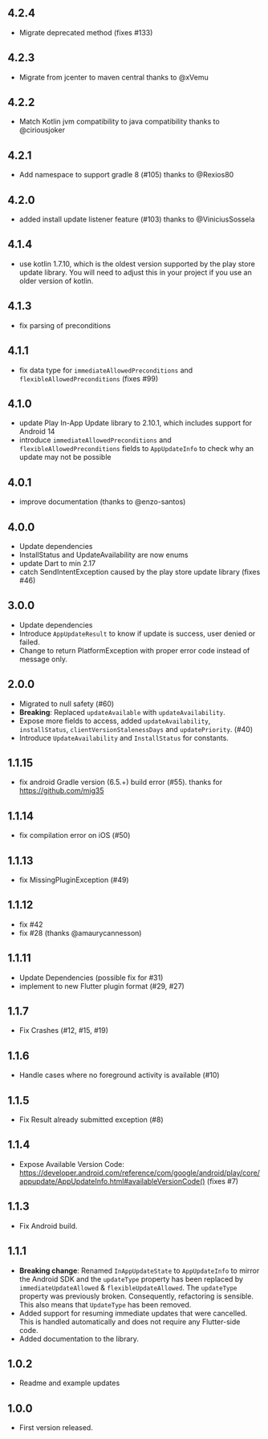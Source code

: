 ## 4.2.4
- Migrate deprecated method (fixes #133)

## 4.2.3
- Migrate from jcenter to maven central thanks to @xVemu

## 4.2.2
- Match Kotlin jvm compatibility to java compatibility thanks to @ciriousjoker

## 4.2.1
- Add namespace to support gradle 8 (#105) thanks to @Rexios80

## 4.2.0
- added install update listener feature (#103) thanks to @ViniciusSossela

## 4.1.4
* use kotlin 1.7.10, which is the oldest version supported by the play store update library. You will need to adjust this in your project if you use an older version of kotlin.

## 4.1.3
* fix parsing of preconditions

## 4.1.1
* fix data type for `immediateAllowedPreconditions` and `flexibleAllowedPreconditions` (fixes #99)

## 4.1.0
* update Play In-App Update library to 2.10.1, which includes support for Android 14
* introduce `immediateAllowedPreconditions` and `flexibleAllowedPreconditions` fields to `AppUpdateInfo` to check why an update may not be possible

## 4.0.1
* improve documentation (thanks to @enzo-santos)

## 4.0.0
* Update dependencies
* InstallStatus and UpdateAvailability are now enums
* update Dart to min 2.17
* catch SendIntentException caused by the play store update library (fixes #46)

## 3.0.0
* Update dependencies
* Introduce `AppUpdateResult` to know if update is success, user denied or failed. 
* Change to return PlatformException with proper error code instead of message only.

## 2.0.0

* Migrated to null safety (#60)
* __Breaking__: Replaced `updateAvailable` with `updateAvailability`.
* Expose more fields to access, added `updateAvailability`, `installStatus`, `clientVersionStalenessDays` and `updatePriority`. (#40)
* Introduce `UpdateAvailability`  and `InstallStatus` for constants.

## 1.1.15
* fix android Gradle version (6.5.+) build error (#55). thanks for https://github.com/mig35

## 1.1.14
* fix compilation error on iOS (#50)

## 1.1.13
* fix MissingPluginException (#49)

## 1.1.12
* fix #42
* fix #28 (thanks @amaurycannesson)

## 1.1.11
* Update Dependencies (possible fix for #31)
* implement to new Flutter plugin format (#29, #27)

## 1.1.7
* Fix Crashes (#12, #15, #19)

## 1.1.6
* Handle cases where no foreground activity is available (#10)

## 1.1.5
* Fix Result already submitted exception (#8)

## 1.1.4

* Expose Available Version Code: https://developer.android.com/reference/com/google/android/play/core/appupdate/AppUpdateInfo.html#availableVersionCode()
(fixes #7)

## 1.1.3

* Fix Android build.

## 1.1.1

* **Breaking change**: Renamed `InAppUpdateState` to `AppUpdateInfo` to mirror the Android SDK and
  the `updateType` property has been replaced by `immediateUpdateAllowed` & `flexibleUpdateAllowed`.
  The `updateType` property was previously broken. Consequently, refactoring is sensible.
  This also means that `UpdateType` has been removed.
* Added support for resuming immediate updates that were cancelled.
  This is handled automatically and does not require any Flutter-side code.
* Added documentation to the library.

## 1.0.2

* Readme and example updates

## 1.0.0

* First version released.
